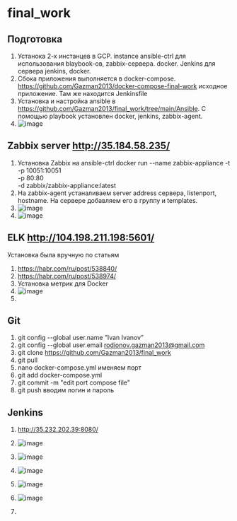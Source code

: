 # final_work
## Подготовка 
1. Устанока 2-х инстанцев в GCP. instance ansible-ctrl для использования blaybook-ов, zabbix-сервера. docker. Jenkins для сервера jenkins, docker.  
2. Сбока приложения выполняется в docker-compose. https://github.com/Gazman2013/docker-compose-final-work исходное приложение. Там же находится Jenkinsfile
3. Установка и настройка ansible в https://github.com/Gazman2013/final_work/tree/main/Ansible. С помощью playbook установлен docker, jenkins, zabbix-agent.
4. ![image](https://user-images.githubusercontent.com/78871778/114749849-09afcb80-9d5c-11eb-92d9-794f6c872261.png)

## Zabbix server http://35.184.58.235/
1. Установка Zabbix на ansible-ctrl 
docker run --name zabbix-appliance -t \
      -p 10051:10051 \
      -p 80:80 \
      -d zabbix/zabbix-appliance:latest
2. На zabbix-agent устаналиваем server address сервера, listenport, hostname. На сервере добавляем его в группу и templates. 
3. ![image](https://user-images.githubusercontent.com/78871778/114745101-036b2080-9d57-11eb-99b7-75930d03a9c3.png)
4. ![image](https://user-images.githubusercontent.com/78871778/114746381-5b565700-9d58-11eb-9621-791c81f213c8.png)

## ELK http://104.198.211.198:5601/
Установка была вручную по статьям
1. https://habr.com/ru/post/538840/
2. https://habr.com/ru/post/538974/
3. Установка метрик для Docker
4. ![image](https://user-images.githubusercontent.com/78871778/114916605-a8582d00-9e2d-11eb-9fbc-ac52c1234cfa.png)
5. 

## Git
1. git config --global user.name ”Ivan Ivanov”
2. git config --global user.email rodionov.gazman2013@gmail.com
3. git clone https://github.com/Gazman2013/final_work
4. git pull
5. nano docker-compose.yml именяем порт
6. git add docker-compose.yml
7. git commit -m "edit port compose file"
8. git push вводим логин и пароль


## Jenkins 
1. http://35.232.202.39:8080/
2. ![image](https://user-images.githubusercontent.com/78871778/114750666-e6395080-9d5c-11eb-8e82-3c8c146aa40b.png)
3. ![image](https://user-images.githubusercontent.com/78871778/114750572-cd309f80-9d5c-11eb-871a-9d0a858c1d83.png)
4. ![image](https://user-images.githubusercontent.com/78871778/114921375-2c60e380-9e33-11eb-823f-9b927c37c089.png)
5. ![image](https://user-images.githubusercontent.com/78871778/114921420-371b7880-9e33-11eb-89da-c91ba1ab925b.png)
6. ![image](https://user-images.githubusercontent.com/78871778/114921488-439fd100-9e33-11eb-80be-816a342cebd5.png)



5. 
